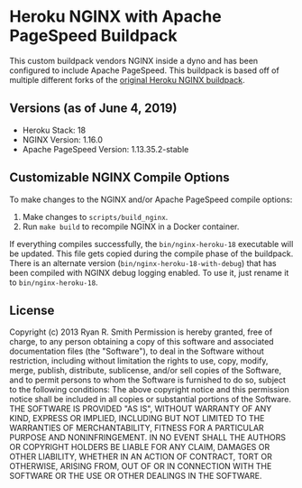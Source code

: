 # Heroku NGINX with Apache PageSpeed Buildpack

This custom buildpack vendors NGINX inside a dyno and has been configured to include Apache PageSpeed. This buildpack is based off of multiple different forks of the [original Heroku NGINX buildpack](https://github.com/heroku/heroku-buildpack-nginx).

## Versions (as of June 4, 2019)

* Heroku Stack: 18
* NGINX Version: 1.16.0
* Apache PageSpeed Version: 1.13.35.2-stable

## Customizable NGINX Compile Options

To make changes to the NGINX and/or Apache PageSpeed compile options:
1. Make changes to `scripts/build_nginx`.
2. Run `make build` to recompile NGINX in a Docker container.

If everything compiles successfully, the `bin/nginx-heroku-18` executable will be updated. This file gets copied during the compile phase of the buildpack. There is an alternate version (`bin/nginx-heroku-18-with-debug`) that has been compiled with NGINX debug logging enabled. To use it, just rename it to `bin/nginx-heroku-18`.

## License
Copyright (c) 2013 Ryan R. Smith
Permission is hereby granted, free of charge, to any person obtaining a copy of this software and associated documentation files (the "Software"), to deal in the Software without restriction, including without limitation the rights to use, copy, modify, merge, publish, distribute, sublicense, and/or sell copies of the Software, and to permit persons to whom the Software is furnished to do so, subject to the following conditions:
The above copyright notice and this permission notice shall be included in all copies or substantial portions of the Software.
THE SOFTWARE IS PROVIDED "AS IS", WITHOUT WARRANTY OF ANY KIND, EXPRESS OR IMPLIED, INCLUDING BUT NOT LIMITED TO THE WARRANTIES OF MERCHANTABILITY, FITNESS FOR A PARTICULAR PURPOSE AND NONINFRINGEMENT. IN NO EVENT SHALL THE AUTHORS OR COPYRIGHT HOLDERS BE LIABLE FOR ANY CLAIM, DAMAGES OR OTHER LIABILITY, WHETHER IN AN ACTION OF CONTRACT, TORT OR OTHERWISE, ARISING FROM, OUT OF OR IN CONNECTION WITH THE SOFTWARE OR THE USE OR OTHER DEALINGS IN THE SOFTWARE.
